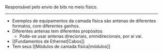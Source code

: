 Responsável pelo envio de bits no meio físico.

---

- Exemplos de equipamentos da camada física são antenas de diferentes formatos, com diferentes ganhos.
- Diferentes antenas tem diferentes propósitos
	- Pode-se usar antenas direcionais, omnidirecionais, por ai vai.
- [[Fundamentos de Ethernet|Cabos]]
- Tem seus [[Módulos de camada física|módulos]]